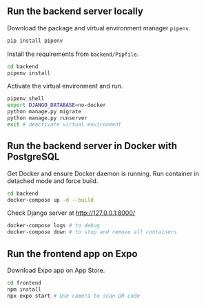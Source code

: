 ## Run the backend server locally

Download the package and virtual environment manager `pipenv`.
```bash
pip install pipenv
```

Install the requirements from `backend/Pipfile`.
```bash
cd backend
pipenv install
```

Activate the virtual environment and run.
```bash
pipenv shell
export DJANGO_DATABASE=no-docker
python manage.py migrate
python manage.py runserver
exit # deactivate virtual environment
```

## Run the backend server in Docker with PostgreSQL

Get Docker and ensure Docker daemon is running. Run container in detached mode and force build.
```bash
cd backend
docker-compose up -d --build 
```

Check Django server at http://127.0.0.1:8000/
```bash
docker-compose logs # to debug
docker-compose down # to stop and remove all containers
```

## Run the frontend app on Expo
Download Expo app on App Store.
```bash
cd frontend
npm install
npx expo start # Use camera to scan QR code
```
